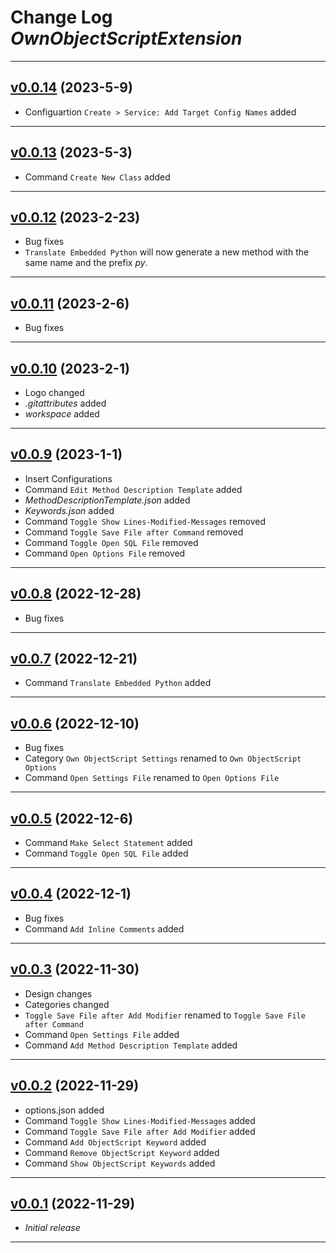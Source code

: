 # Change Log _OwnObjectScriptExtension_

---

## [v0.0.14](https://github.com/phil1436/ownobjectscriptextension/tree/0.0.14) (2023-5-9)

-   Configuartion `Create > Service: Add Target Config Names` added

---

## [v0.0.13](https://github.com/phil1436/ownobjectscriptextension/tree/0.0.13) (2023-5-3)

-   Command `Create New Class` added

---

## [v0.0.12](https://github.com/phil1436/ownobjectscriptextension/tree/0.0.12) (2023-2-23)

-   Bug fixes
-   `Translate Embedded Python` will now generate a new method with the same name and the prefix _py_.

---

## [v0.0.11](https://github.com/phil1436/ownobjectscriptextension/tree/0.0.11) (2023-2-6)

-   Bug fixes

---

## [v0.0.10](https://github.com/phil1436/ownobjectscriptextension/tree/0.0.10) (2023-2-1)

-   Logo changed
-   _.gitattributes_ added
-   _workspace_ added

---

## [v0.0.9](https://github.com/phil1436/ownobjectscriptextension/tree/0.0.9) (2023-1-1)

-   Insert Configurations
-   Command `Edit Method Description Template` added
-   _MethodDescriptionTemplate.json_ added
-   _Keywords.json_ added
-   Command `Toggle Show Lines-Modified-Messages` removed
-   Command `Toggle Save File after Command` removed
-   Command `Toggle Open SQL File` removed
-   Command `Open Options File` removed

---

## [v0.0.8](https://github.com/phil1436/ownobjectscriptextension/tree/0.0.8) (2022-12-28)

-   Bug fixes

---

## [v0.0.7](https://github.com/phil1436/ownobjectscriptextension/tree/0.0.7) (2022-12-21)

-   Command `Translate Embedded Python` added

---

## [v0.0.6](https://github.com/phil1436/ownobjectscriptextension/tree/0.0.6) (2022-12-10)

-   Bug fixes
-   Category `Own ObjectScript Settings` renamed to `Own ObjectScript Options`
-   Command `Open Settings File` renamed to `Open Options File`

---

## [v0.0.5](https://github.com/phil1436/ownobjectscriptextension/tree/0.0.5) (2022-12-6)

-   Command `Make Select Statement` added
-   Command `Toggle Open SQL File` added

---

## [v0.0.4](https://github.com/phil1436/ownobjectscriptextension/tree/0.0.4) (2022-12-1)

-   Bug fixes
-   Command `Add Inline Comments` added

---

## [v0.0.3](https://github.com/phil1436/ownobjectscriptextension/tree/0.0.3) (2022-11-30)

-   Design changes
-   Categories changed
-   `Toggle Save File after Add Modifier` renamed to `Toggle Save File after Command`
-   Command `Open Settings File` added
-   Command `Add Method Description Template` added

---

## [v0.0.2](https://github.com/phil1436/ownobjectscriptextension/tree/0.0.2) (2022-11-29)

-   options.json added
-   Command `Toggle Show Lines-Modified-Messages` added
-   Command `Toggle Save File after Add Modifier` added
-   Command `Add ObjectScript Keyword` added
-   Command `Remove ObjectScript Keyword` added
-   Command `Show ObjectScript Keywords` added

---

## [v0.0.1](https://github.com/phil1436/ownobjectscriptextension/tree/0.0.1) (2022-11-29)

-   _Initial release_

---

